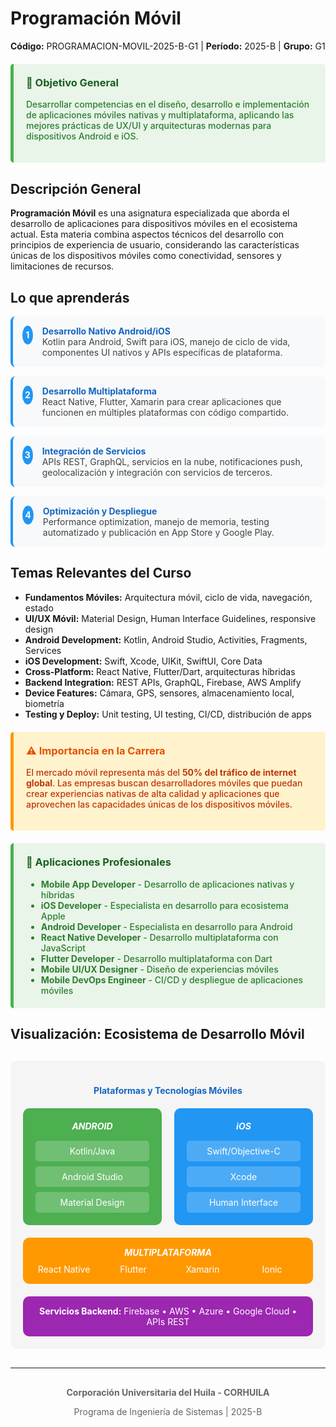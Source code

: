 # Programación Móvil
**Código:** PROGRAMACION-MOVIL-2025-B-G1 | **Período:** 2025-B | **Grupo:** G1

<div style="background-color: #e8f5e8; padding: 20px; border-left: 5px solid #4CAF50; margin: 20px 0; border-radius: 5px;">
<h3 style="color: #1b5e20; margin-top: 0;">🎯 Objetivo General</h3>
<p style="color: #2e7d32; font-weight: 500;">Desarrollar competencias en el diseño, desarrollo e implementación de aplicaciones móviles nativas y multiplataforma, aplicando las mejores prácticas de UX/UI y arquitecturas modernas para dispositivos Android e iOS.</p>
</div>

## Descripción General

**Programación Móvil** es una asignatura especializada que aborda el desarrollo de aplicaciones para dispositivos móviles en el ecosistema actual. Esta materia combina aspectos técnicos del desarrollo con principios de experiencia de usuario, considerando las características únicas de los dispositivos móviles como conectividad, sensores y limitaciones de recursos.

## Lo que aprenderás

<div style="counter-reset: learning-counter;">

<div style="counter-increment: learning-counter; display: flex; align-items: flex-start; margin: 15px 0; padding: 15px; background-color: #f8f9fa; border-radius: 8px; border-left: 4px solid #2196F3;">
<div style="background-color: #2196F3; color: white; border-radius: 50%; width: 30px; height: 30px; display: flex; align-items: center; justify-content: center; margin-right: 15px; font-weight: bold;">1</div>
<div>
<strong style="color: #1565c0;">Desarrollo Nativo Android/iOS</strong><br>
<span style="color: #424242;">Kotlin para Android, Swift para iOS, manejo de ciclo de vida, componentes UI nativos y APIs específicas de plataforma.</span>
</div>
</div>

<div style="counter-increment: learning-counter; display: flex; align-items: flex-start; margin: 15px 0; padding: 15px; background-color: #f8f9fa; border-radius: 8px; border-left: 4px solid #2196F3;">
<div style="background-color: #2196F3; color: white; border-radius: 50%; width: 30px; height: 30px; display: flex; align-items: center; justify-content: center; margin-right: 15px; font-weight: bold;">2</div>
<div>
<strong style="color: #1565c0;">Desarrollo Multiplataforma</strong><br>
<span style="color: #424242;">React Native, Flutter, Xamarin para crear aplicaciones que funcionen en múltiples plataformas con código compartido.</span>
</div>
</div>

<div style="counter-increment: learning-counter; display: flex; align-items: flex-start; margin: 15px 0; padding: 15px; background-color: #f8f9fa; border-radius: 8px; border-left: 4px solid #2196F3;">
<div style="background-color: #2196F3; color: white; border-radius: 50%; width: 30px; height: 30px; display: flex; align-items: center; justify-content: center; margin-right: 15px; font-weight: bold;">3</div>
<div>
<strong style="color: #1565c0;">Integración de Servicios</strong><br>
<span style="color: #424242;">APIs REST, GraphQL, servicios en la nube, notificaciones push, geolocalización y integración con servicios de terceros.</span>
</div>
</div>

<div style="counter-increment: learning-counter; display: flex; align-items: flex-start; margin: 15px 0; padding: 15px; background-color: #f8f9fa; border-radius: 8px; border-left: 4px solid #2196F3;">
<div style="background-color: #2196F3; color: white; border-radius: 50%; width: 30px; height: 30px; display: flex; align-items: center; justify-content: center; margin-right: 15px; font-weight: bold;">4</div>
<div>
<strong style="color: #1565c0;">Optimización y Despliegue</strong><br>
<span style="color: #424242;">Performance optimization, manejo de memoria, testing automatizado y publicación en App Store y Google Play.</span>
</div>
</div>

</div>

## Temas Relevantes del Curso

- **Fundamentos Móviles:** Arquitectura móvil, ciclo de vida, navegación, estado
- **UI/UX Móvil:** Material Design, Human Interface Guidelines, responsive design
- **Android Development:** Kotlin, Android Studio, Activities, Fragments, Services
- **iOS Development:** Swift, Xcode, UIKit, SwiftUI, Core Data
- **Cross-Platform:** React Native, Flutter/Dart, arquitecturas híbridas
- **Backend Integration:** REST APIs, GraphQL, Firebase, AWS Amplify
- **Device Features:** Cámara, GPS, sensores, almacenamiento local, biometría
- **Testing y Deploy:** Unit testing, UI testing, CI/CD, distribución de apps

<div style="background-color: #fff3cd; padding: 20px; border-left: 5px solid #ff9800; margin: 20px 0; border-radius: 5px;">
<h3 style="color: #e65100; margin-top: 0;">⚠️ Importancia en la Carrera</h3>
<p style="color: #bf360c; font-weight: 500;">El mercado móvil representa más del <strong>50% del tráfico de internet global</strong>. Las empresas buscan desarrolladores móviles que puedan crear experiencias nativas de alta calidad y aplicaciones que aprovechen las capacidades únicas de los dispositivos móviles.</p>
</div>

<div style="background-color: #e8f5e8; padding: 20px; border-left: 5px solid #4CAF50; margin: 20px 0; border-radius: 5px;">
<h3 style="color: #1b5e20; margin-top: 0;">💼 Aplicaciones Profesionales</h3>
<ul style="margin: 0; color: #2e7d32; font-weight: 500;">
<li><strong>Mobile App Developer</strong> - Desarrollo de aplicaciones nativas y híbridas</li>
<li><strong>iOS Developer</strong> - Especialista en desarrollo para ecosistema Apple</li>
<li><strong>Android Developer</strong> - Especialista en desarrollo para Android</li>
<li><strong>React Native Developer</strong> - Desarrollo multiplataforma con JavaScript</li>
<li><strong>Flutter Developer</strong> - Desarrollo multiplataforma con Dart</li>
<li><strong>Mobile UI/UX Designer</strong> - Diseño de experiencias móviles</li>
<li><strong>Mobile DevOps Engineer</strong> - CI/CD y despliegue de aplicaciones móviles</li>
</ul>
</div>

## Visualización: Ecosistema de Desarrollo Móvil

<div style="text-align: center; margin: 30px 0; padding: 20px; background-color: #f5f5f5; border-radius: 10px;">
<h4 style="color: #1565c0; margin-bottom: 20px;">Plataformas y Tecnologías Móviles</h4>

<div style="display: grid; grid-template-columns: 1fr 1fr; gap: 20px; margin: 20px 0;">
  <div style="background-color: #4CAF50; color: white; padding: 20px; border-radius: 10px;">
    <h5 style="margin: 0 0 15px 0;">ANDROID</h5>
    <div style="display: grid; gap: 8px;">
      <div style="background-color: rgba(255,255,255,0.2); padding: 8px; border-radius: 5px;">Kotlin/Java</div>
      <div style="background-color: rgba(255,255,255,0.2); padding: 8px; border-radius: 5px;">Android Studio</div>
      <div style="background-color: rgba(255,255,255,0.2); padding: 8px; border-radius: 5px;">Material Design</div>
    </div>
  </div>
  
  <div style="background-color: #2196F3; color: white; padding: 20px; border-radius: 10px;">
    <h5 style="margin: 0 0 15px 0;">iOS</h5>
    <div style="display: grid; gap: 8px;">
      <div style="background-color: rgba(255,255,255,0.2); padding: 8px; border-radius: 5px;">Swift/Objective-C</div>
      <div style="background-color: rgba(255,255,255,0.2); padding: 8px; border-radius: 5px;">Xcode</div>
      <div style="background-color: rgba(255,255,255,0.2); padding: 8px; border-radius: 5px;">Human Interface</div>
    </div>
  </div>
</div>

<div style="background-color: #FF9800; color: white; padding: 15px; border-radius: 10px; margin: 20px 0;">
  <h5 style="margin: 0 0 10px 0;">MULTIPLATAFORMA</h5>
  <div style="display: grid; grid-template-columns: repeat(auto-fit, minmax(100px, 1fr)); gap: 10px;">
    <div>React Native</div>
    <div>Flutter</div>
    <div>Xamarin</div>
    <div>Ionic</div>
  </div>
</div>

<div style="background-color: #9C27B0; color: white; padding: 15px; border-radius: 10px;">
  <strong>Servicios Backend:</strong> Firebase • AWS • Azure • Google Cloud • APIs REST
</div>
</div>



---

<div style="text-align: center; color: #666; margin-top: 30px;">
<p><strong>Corporación Universitaria del Huila - CORHUILA</strong></p>
<p>Programa de Ingeniería de Sistemas | 2025-B</p>
</div>
